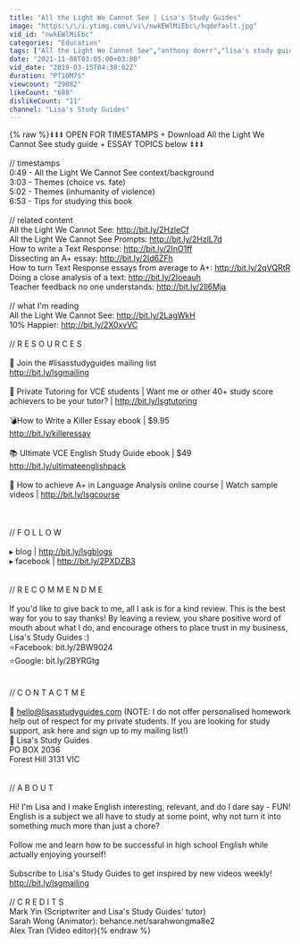 ```yaml
---
title: "All the Light We Cannot See | Lisa's Study Guides"
image: "https:\/\/i.ytimg.com\/vi\/nwkEWlMiEbc\/hqdefault.jpg"
vid_id: "nwkEWlMiEbc"
categories: "Education"
tags: ["All the Light We Cannot See","anthony doerr","lisa's study guides"]
date: "2021-11-08T03:05:00+03:00"
vid_date: "2019-03-15T04:30:02Z"
duration: "PT10M7S"
viewcount: "29082"
likeCount: "688"
dislikeCount: "11"
channel: "Lisa's Study Guides"
---
```

{% raw %}⇟⇟⇟   OPEN FOR TIMESTAMPS + Download All the Light We Cannot See study guide + ESSAY TOPICS below ⇟⇟⇟ <br /><br />// timestamps<br />0:49 - All the Light We Cannot See context/background<br />3:03 - Themes (choice vs. fate)<br />5:02 - Themes (inhumanity of violence)<br />6:53 - Tips for studying this book<br /><br />// related content<br />All the Light We Cannot See: <a rel="nofollow" target="blank" href="http://bit.ly/2HzleCf">http://bit.ly/2HzleCf</a><br />All the Light We Cannot See Prompts: <a rel="nofollow" target="blank" href="http://bit.ly/2HzlL7d">http://bit.ly/2HzlL7d</a><br />How to write a Text Response: <a rel="nofollow" target="blank" href="http://bit.ly/2InO1ff">http://bit.ly/2InO1ff</a><br />Dissecting an A+ essay: <a rel="nofollow" target="blank" href="http://bit.ly/2Id6ZFh">http://bit.ly/2Id6ZFh</a><br />How to turn Text Response essays from average to A+: <a rel="nofollow" target="blank" href="http://bit.ly/2qVQRtR">http://bit.ly/2qVQRtR</a><br />Doing a close analysis of a text: <a rel="nofollow" target="blank" href="http://bit.ly/2Ioeauh">http://bit.ly/2Ioeauh</a><br />Teacher feedback no one understands: <a rel="nofollow" target="blank" href="http://bit.ly/2Il6Mja">http://bit.ly/2Il6Mja</a><br /><br />// what I'm reading<br />All the Light We Cannot See: <a rel="nofollow" target="blank" href="http://bit.ly/2LagWkH">http://bit.ly/2LagWkH</a><br />10% Happier: <a rel="nofollow" target="blank" href="http://bit.ly/2X0xvVC">http://bit.ly/2X0xvVC</a><br /><br />// R E S O U R C E S <br /><br />💌 Join the #lisasstudyguides mailing list <br /><a rel="nofollow" target="blank" href="http://bit.ly/lsgmailing">http://bit.ly/lsgmailing</a><br /><br />💫 Private Tutoring for VCE students | Want me or other 40+ study score achievers to be your tutor? | <a rel="nofollow" target="blank" href="http://bit.ly/lsgtutoring">http://bit.ly/lsgtutoring</a><br /><br />💣How to Write a Killer Essay ebook | $9.95<br /><a rel="nofollow" target="blank" href="http://bit.ly/killeressay">http://bit.ly/killeressay</a><br /><br />📚 Ultimate VCE English Study Guide ebook | $49 <a rel="nofollow" target="blank" href="http://bit.ly/ultimateenglishpack">http://bit.ly/ultimateenglishpack</a><br /><br />🎥 How to achieve A+ in Language Analysis online course | Watch sample videos | <a rel="nofollow" target="blank" href="http://bit.ly/lsgcourse">http://bit.ly/lsgcourse</a><br /><br /><br /><br />//  F O L L O W <br /><br />▸ blog | <a rel="nofollow" target="blank" href="http://bit.ly/lsgblogs">http://bit.ly/lsgblogs</a><br />▸ facebook | <a rel="nofollow" target="blank" href="http://bit.ly/2PXDZB3">http://bit.ly/2PXDZB3</a><br /><br /><br />// R E C O M M E N D  M E<br /><br />If you'd like to give back to me, all I ask is for a kind review. This is the best way for you to say thanks! By leaving a review, you share positive word of mouth about what I do, and encourage others to place trust in my business, Lisa's Study Guides :)<br />⭐Facebook: bit.ly/2BW9024<br />⭐Google: bit.ly/2BYRGtg<br /><br /><br />// C O N T A C T  M E<br /><br />💌 hello@lisasstudyguides.com (NOTE: I do not offer personalised homework help out of respect for my private students. If you are looking for study support, ask here and sign up to my mailing list!)<br />📮 Lisa's Study Guides<br />PO BOX 2036<br />Forest Hill 3131 VIC<br /><br /><br />//  A B O U T  <br /><br />Hi! I'm Lisa and I make English interesting, relevant, and do I dare say - FUN! English is a subject we all have to study at some point, why not turn it into something much more than just a chore? <br /><br />Follow me and learn how to be successful in high school English while actually enjoying yourself!<br /><br />Subscribe to Lisa's Study Guides to get inspired by new videos weekly! <a rel="nofollow" target="blank" href="http://bit.ly/lsgmailing">http://bit.ly/lsgmailing</a><br /><br />// C R E D I T S <br />Mark Yin (Scriptwriter and Lisa's Study Guides' tutor)<br />Sarah Wong (Animator): behance.net/sarahwongma8e2<br />Alex Tran (Video editor){% endraw %}
